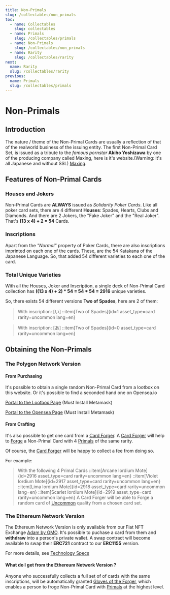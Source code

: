 ```yaml
---
title: Non-Primals 
slug: /collectables/non_primals 
toc:
  - name: Collectables 
    slug: collectables 
  - name: Primals
    slug: /collectables/primals 
  - name: Non-Primals 
    slug: /collectables/non_primals
  - name: Rarity 
    slug: /collectables/rarity
next: 
  name: Rarity 
  slug: /collectables/rarity
previous: 
  name: Primals
  slug: /collectables/primals 
---
```


# Non-Primals


## Introduction
The nature / theme of the Non-Primal Cards are usually a reflection of that of the realworld business of the issuing entity.
The first Non-Primal Card Set, is issued as a tribute to the _famous pornstar_ __Akiho Yoshizawa__ by one of the producing company called Maxing, here is it's website.(Warning: it's all Japanese and without SSL) [Maxing](http://www.maxing.jp/top/).

## Features of Non-Primal Cards

### Houses and Jokers
Non-Primal Cards are __ALWAYS__ issued as _Solidarity Poker Cards_. Like all poker card sets, there are 4 different __Houses__: Spades, Hearts, Clubs and Diamonds. And there are 2 Jokers, the "Fake Joker" and the "Real Joker". That's __(13 x 4) + 2 = 54__ Cards.

### Inscriptions
Apart from the _"Normal"_ property of Poker Cards, there are also inscriptions imprinted on each one of the cards. These, are the 54 Katakana of the Japanese Language. So, that added 54 different varieties to each one of the card.

### Total Unique Varieties 
With all the Houses, Joker and Inscription, a single deck of Non-Primal Card collection has __((13 x 4) + 2) * 54 = 54 * 54 = 2916__ unique varieties.

So, there exists 54 different versions __Two of Spades__, here are 2 of them:

> With inscription: [い]
> ::item[Two of Spades]{id=1 asset_type=card rarity=uncommon lang=en}

> With inscription: [あ]
> ::item[Two of Spades]{id=0 asset_type=card rarity=uncommon lang=en}

## Obtaining the Non-Primals

### The Polygon Network Version
#### From Purchasing
It's possible to obtain a single random Non-Primal Card from a lootbox on this website. Or it's possible to find a seconded hand one on Opensea.io

[Portal to the Lootbox Page](/temple/?lang=en&tab=1) (Must Install Metamask)

[Portal to the Opensea Page]() (Must Install Metamask)

#### From Crafting 
It's also possible to get one card from a [Card Forger](). A [Card Forger]() will help to [Forge]() a Non-Primal Card with 4 [Primals](/wiki/?slug=/collectables/primals&lang=en) of the same rarity.

Of course, the [Card Forger]() will be happy to collect a fee from doing so.

For example:

> With the following 4 Primal Cards
> ::item[Arcane Iordium Mote]{id=2916 asset_type=card rarity=uncommon lang=en} 
> ::item[Violet Iordium Mote]{id=2917 asset_type=card rarity=uncommon lang=en} 
> ::item[Lima Iordium Mote]{id=2918 asset_type=card rarity=uncommon lang=en} 
> ::item[Scarlet Iordium Mote]{id=2919 asset_type=card rarity=uncommon lang=en} 
> A Card Forger will be able to Forge a random card of [Uncommon]() quality from a chosen card set.

### The Ethereum Network Version
The Ethereum Network Version is only available from our Fiat NFT Exchange [Adam by GMO](https://adam.jp). It's possible to puchase a card from them and __withdraw__ into a person's private wallet. A swap contract will become available to swap their __ERC721__ contract to our __ERC1155__ version. 

For more details, see [Technology Specs](/wiki/?slug=tech_spec&lang=en)

#### What do I get from the Ethereum Network Version ?
Anyone who successfully collects a full set of of cards with the same inscriptions, will be automatically granted [Gloves of the Forger](), which enables a person to froge Non-Primal Card with [Primals](/wiki/?slug=/collectables/primals&lang=en) at the highest level.

